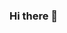 ### Hi there 👋

<!--
**Robertm339/Robertm339** is a ✨ _special_ ✨ repository because its `README.md` (this file) appears on your GitHub profile.

### 👨‍💻: About Me : 
☀️ I am an iOS Developer from California.  

### :fire: My Stats :
[![GitHub Streak](http://github-readme-streak-stats.herokuapp.com?user=Robertm339&theme=dark&background=000000)](https://git.io/streak-stats)
